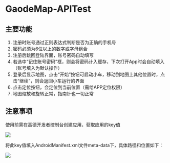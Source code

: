 # GaodeMap-APITest
 ## 主要功能

1. 注册时账号通过正则表达式判断是否为正确的手机号
2. 密码必须为6位以上的数字或字母组合
3. 注册后跳回登陆界面，账号密码自动填写
4. 若选中“记住账号密码”框，则会将密码计入缓存，下次打开App时会自动填入（账号填入为默认操作）
5. 登录后显示地图，点击“开始”按钮可启动小车，移动到地图上其他位置时，点击“继续”，则会返回小车运行的界面
6. 点击定位按钮，会定位到当前位置（需给APP定位权限）
7. 地图缩放和旋转正常，指南针也一切正常

## 注意事项

使用前需在高德开发者控制台创建应用，获取应用的key值

![](https://github.com/Ricky-Chu/GaodeMap-APITest/blob/main/GaoDe-key.png)

将此key值填入AndroidManifest.xml文件meta-data下，具体路径和位置如下：

![](https://github.com/Ricky-Chu/GaodeMap-APITest/blob/main/AndroidManifest-path.png)
